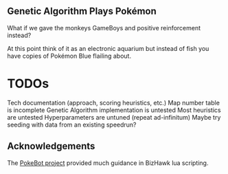 Genetic Algorithm Plays Pokémon
-------------------------------
What if we gave the monkeys GameBoys and positive reinforcement instead?

At this point think of it as an electronic aquarium but instead of fish you have copies of Pokémon Blue flailing about.

TODOs
=====
Tech documentation (approach, scoring heuristics, etc.)
Map number table is incomplete
Genetic Algorithm implementation is untested
Most heuristics are untested
Hyperparameters are untuned (repeat ad-infinitum)
Maybe try seeding with data from an existing speedrun?

Acknowledgements
----------------
The [PokeBot project](https://github.com/alexkara15/PokeBot) provided much guidance in BizHawk lua scripting.
